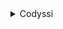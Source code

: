 <details><summary>Codyssi</summary><br>

![](https://i.imgur.com/aGBwP2H.jpeg)

![](https://i.imgur.com/j5vG43s.jpeg)

</details>
